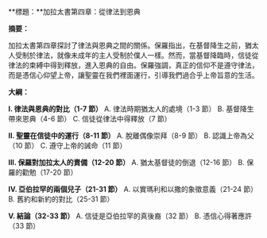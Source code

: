 **標題：**加拉太書第四章：從律法到恩典

**摘要：**

加拉太書第四章探討了律法與恩典之間的關係。保羅指出，在基督降生之前，猶太人受制於律法，就像未成年的主人受制於僕人一樣。然而，當基督降臨時，信徒從律法的束縛中得到釋放，進入恩典的自由。保羅強調，真正的信仰不是遵守律法，而是憑信心仰望上帝，讓聖靈在我們裡面運行，引導我們過合乎上帝旨意的生活。

**大綱：**

**I. 律法與恩典的對比（1-7 節）**
    A. 律法時期猶太人的處境（1-3 節）
    B. 基督降生帶來恩典（4-6 節）
    C. 信徒從律法中得釋放（7 節）

**II. 聖靈在信徒中的運行（8-11 節）**
    A. 脫離偶像崇拜（8-9 節）
    B. 認識上帝為父（10 節）
    C. 遵守上帝的誡命（11 節）

**III. 保羅對加拉太人的責備（12-20 節）**
    A. 猶太基督徒的倒退（12-16 節）
    B. 保羅的勸勉（17-20 節）

**IV. 亞伯拉罕的兩個兒子（21-31 節）**
    A. 以實瑪利和以撒的象徵意義（21-24 節）
    B. 舊約和新約的對比（25-31 節）

**V. 結論（32-33 節）**
    A. 信徒是亞伯拉罕的真後裔（32 節）
    B. 憑信心得著應許（33 節）